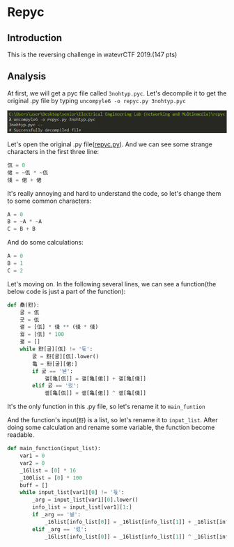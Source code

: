 # Repyc
## Introduction

This is the reversing challenge in watevrCTF 2019.(147 pts)

## Analysis

At first, we will get a pyc file called ```3nohtyp.pyc```. Let's decompile it to get the original .py file by typing ```uncompyle6 -o repyc.py 3nohtyp.pyc``` 

![image](https://github.com/tomchean/ctf_writeup/blob/master/Final_Demo/repyc/img/decompile.png)

Let's open the original .py file([repyc.py](https://github.com/tomchean/ctf_writeup/blob/master/Final_Demo/repyc/src/original_repyc.py)). And we can see some strange characters in the first three line:
```python
佤 = 0
侰 = ~佤 * ~佤
俴 = 侰 + 侰
```
It's really annoying and hard to understand the code, so let's change them to some common characters:

```python
A = 0
B = ~A * ~A
C = B + B
```
And do some calculations:

```python
A = 0
B = 1
C = 2
```

Let's moving on. In the following several lines, we can see a function(the below code is just a part of the function):

```python
def 䯂(䵦):
    굴 = 佤
    굿 = 佤
    괠 = [佤] * 俴 ** (俴 * 俴)
    궓 = [佤] * 100
    괣 = []
    while 䵦[굴][佤] != '듃':
        굸 = 䵦[굴][佤].lower()
        亀 = 䵦[굴][侰:]
        if 굸 == '뉃':
            괠[亀[佤]] = 괠[亀[侰]] + 괠[亀[俴]]
        elif 굸 == '렀':
            괠[亀[佤]] = 괠[亀[侰]] ^ 괠[亀[俴]]
```

It's the only function in this .py file, so let's rename it to ```main_funtion```

And the function's input(```䵦```) is a list, so let's rename it to ```input_list```. After doing some calculation and rename some variable, the function become readable.

```python
def main_function(input_list):
    var1 = 0
    var2 = 0
    _16list = [0] * 16
    _100list = [0] * 100
    buff = []
    while input_list[var1][0] != '듃':
        _arg = input_list[var1][0].lower()
        info_list = input_list[var1][1:]
        if _arg == '뉃':
            _16list[info_list[0]] = _16list[info_list[1]] + _16list[info_list[2]]
        elif _arg == '렀':
            _16list[info_list[0]] = _16list[info_list[1]] ^ _16list[info_list[2]]
```









